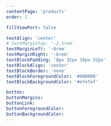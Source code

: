 ```yaml
---
contentPage: 'products'
order: 1

fillViewPort: false

textAlign: 'center'
# textMarginTop: '-2.5rem'
textMarginLeft: '-6rem'
textMarginRight: '-6rem'
textBlockPadding: '8px 32px 16px 32px'
textBlockAlign: 'center'
textBlockBorder: 'none'
textBlockForegroundColor: '#000000'
textBlockBackgroundColor: '#efefef'

button:
buttonMargins:
buttonLink:
buttonForegroundColor:
buttonBackgroundColor:
---
```


<ContentCards 
  cardSlugRegex='.*/products/.*'
  cardWidth='30rem'
  cardHeight='39rem'
  textHeight='15rem'>
</ContentCards>
